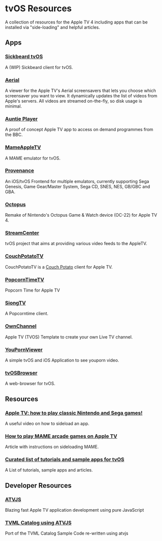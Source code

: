# tvOS Resources

A collection of resources for the Apple TV 4 including apps that can be installed via "side-loading" and helpful articles.

## Apps

### [Sickbeard tvOS](https://github.com/hamishtaplin/sickbeard-tvos)
A (WIP) Sickbeard client for tvOS.
### [Aerial](https://github.com/okofish/aerial)
A viewer for the Apple TV's Aerial screensavers that lets you choose which screensaver you want to view. It dynamically updates the list of videos from Apple's servers. All videos are streamed on-the-fly, so disk usage is minimal.
### [Auntie Player](https://github.com/Auntie-Player/apple-tv)
A proof of concept Apple TV app to access on demand programmes from the BBC.
### [MameAppleTV](https://github.com/kevsmithpublic/MameAppleTV)
A MAME emulator for tvOS.
### [Provenance](https://github.com/jasarien/Provenance)
An iOS/tvOS Frontend for multiple emulators, currently supporting Sega Genesis, Game Gear/Master System, Sega CD, SNES, NES, GB/GBC and GBA. 
### [Octopus](https://github.com/roger-wetzel/Octopus)
Remake of Nintendo's Octopus Game & Watch device (OC-22) for Apple TV 4.
### [StreamCenter](https://github.com/StreamCenter/StreamCenter)
tvOS project that aims at providing various video feeds to the AppleTV. 
### [CouchPotatoTV](http://code.robblewis.me/CouchPotatoTV/)
CouchPotatoTV is a [Couch Potato](https://couchpota.to/) client for Apple TV.
### [PopcornTimeTV](https://github.com/pepibumur/PopcornTimeTV)
Popcorn Time for Apple TV
### [SiongTV](https://github.com/siong1987/siongTime-tvos)
A Popcorntime client.
### [OwnChannel](https://github.com/kane2931/ownchannel)
Apple TV (TVOS) Template to create your own Live TV channel.
### [YouPornViewer](https://github.com/kimiko88/Tvos-YouPornViewer)
A simple tvOS and iOS Application to see youporn video.
### [tvOSBrowser](https://github.com/steventroughtonsmith/tvOSBrowser)
A web-browser for tvOS.

## Resources

### [Apple TV: how to play classic Nintendo and Sega games!](https://www.youtube.com/watch?v=xJ_JAwxur-Q)
A useful video on how to sideload an app.
### [How to play MAME arcade games on Apple TV](http://www.idownloadblog.com/2015/11/06/mame-arcade-games-apple-tv/)
Article with instructions on sideloading MAME.
### [Curated list of tutorials and sample apps for tvOS](https://github.com/sanketfirodiya/tvOS)
A List of tutorials, sample apps and articles.

## Developer Resources

### [ATVJS](https://github.com/emadalam/atvjs)
Blazing fast Apple TV application development using pure JavaScript
### [TVML Catalog using ATVJS](https://github.com/emadalam/tvml-catalog-using-atvjs)
Port of the TVML Catalog Sample Code re-written using atvjs
